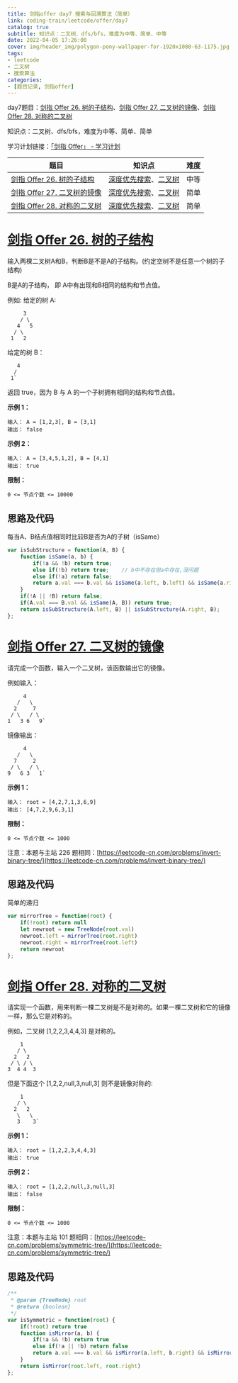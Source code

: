 ```yaml
---
title: 剑指offer day7 搜索与回溯算法（简单）
link: coding-train/leetcode/offer/day7
catalog: true
subtitle: 知识点：二叉树、dfs/bfs，难度为中等、简单、中等
date: 2022-04-05 17:26:00
cover: img/header_img/polygon-pony-wallpaper-for-1920x1080-63-1175.jpg
tags:
- leetcode
- 二叉树
- 搜索算法
categories:
- [题目记录, 剑指offer]
---
```

day7题目：[剑指 Offer 26. 树的子结构](https://leetcode-cn.com/problems/shu-de-zi-jie-gou-lcof/)、[剑指 Offer 27. 二叉树的镜像](https://leetcode-cn.com/problems/er-cha-shu-de-jing-xiang-lcof/)、[剑指 Offer 28. 对称的二叉树](https://leetcode-cn.com/problems/dui-cheng-de-er-cha-shu-lcof/)

知识点：二叉树、dfs/bfs，难度为中等、简单、简单

学习计划链接：[「剑指 Offer」 - 学习计划](https://leetcode-cn.com/study-plan/lcof/?progress=7jn70jr)

| 题目                                                                                        | 知识点                                                                                                      | 难度 |
| ------------------------------------------------------------------------------------------- | ----------------------------------------------------------------------------------------------------------- | ---- |
| [剑指 Offer 26. 树的子结构](https://leetcode-cn.com/problems/shu-de-zi-jie-gou-lcof/)          | [深度优先搜索](https://leetcode-cn.com/tag/depth-first-search)、[二叉树](https://leetcode-cn.com/tag/binary-tree) | 中等 |
| [剑指 Offer 27. 二叉树的镜像](https://leetcode-cn.com/problems/er-cha-shu-de-jing-xiang-lcof/) | [深度优先搜索](https://leetcode-cn.com/tag/depth-first-search)、[二叉树](https://leetcode-cn.com/tag/binary-tree) | 简单 |
| [剑指 Offer 28. 对称的二叉树](https://leetcode-cn.com/problems/dui-cheng-de-er-cha-shu-lcof/)  | [深度优先搜索](https://leetcode-cn.com/tag/depth-first-search)、[二叉树](https://leetcode-cn.com/tag/binary-tree) | 简单 |

# [剑指 Offer 26. 树的子结构](https://leetcode-cn.com/problems/shu-de-zi-jie-gou-lcof/)

输入两棵二叉树A和B，判断B是不是A的子结构。(约定空树不是任意一个树的子结构)

B是A的子结构， 即 A中有出现和B相同的结构和节点值。

例如:
给定的树 A:

```
     3
    / \
   4   5
  / \
 1   2
```

给定的树 B：

```
   4 
  /
 1`
```

返回 true，因为 B 与 A 的一个子树拥有相同的结构和节点值。

**示例 1：**

```
输入： A = [1,2,3], B = [3,1]
输出： false
```

**示例 2：**

```
输入： A = [3,4,5,1,2], B = [4,1]
输出： true
```

**限制：**

`0 <= 节点个数 <= 10000`

## 思路及代码

每当A、B结点值相同时比较B是否为A的子树（isSame）

```javascript
var isSubStructure = function(A, B) {
    function isSame(a, b) {
        if(!a && !b) return true;
        else if(!b) return true;    // b中不存在但a中存在,没问题
        else if(!a) return false;
        return a.val === b.val && isSame(a.left, b.left) && isSame(a.right, b.right);
    }
    if(!A || !B) return false;
    if(A.val === B.val && isSame(A, B)) return true;
    return isSubStructure(A.left, B) || isSubStructure(A.right, B);
};
```

# [剑指 Offer 27. 二叉树的镜像](https://leetcode-cn.com/problems/er-cha-shu-de-jing-xiang-lcof/)

请完成一个函数，输入一个二叉树，该函数输出它的镜像。

例如输入：

```
     4
   /   \
  2     7
 / \   / \
1   3 6   9`
```

镜像输出：

```
     4
   /   \
  7     2
 / \   / \
9   6 3   1`
```

**示例 1：**

```
输入： root = [4,2,7,1,3,6,9]
输出： [4,7,2,9,6,3,1]
```

**限制：**

`0 <= 节点个数 <= 1000`

注意：本题与主站 226 题相同：[https://leetcode-cn.com/problems/invert-binary-tree/](https://leetcode-cn.com/problems/invert-binary-tree/)

## 思路及代码

简单的递归

```javascript
var mirrorTree = function(root) {
    if(!root) return null
    let newroot = new TreeNode(root.val)
    newroot.left = mirrorTree(root.right)
    newroot.right = mirrorTree(root.left)
    return newroot
};
```

# [剑指 Offer 28. 对称的二叉树](https://leetcode-cn.com/problems/dui-cheng-de-er-cha-shu-lcof/)

请实现一个函数，用来判断一棵二叉树是不是对称的。如果一棵二叉树和它的镜像一样，那么它是对称的。

例如，二叉树 [1,2,2,3,4,4,3] 是对称的。

```
    1
   / \
  2   2
 / \ / \
3  4 4  3
```

但是下面这个 [1,2,2,null,3,null,3] 则不是镜像对称的:

```
    1
   / \
  2   2
   \   \
   3    3`
```

**示例 1：**

```
输入： root = [1,2,2,3,4,4,3]
输出： true
```

**示例 2：**

```
输入： root = [1,2,2,null,3,null,3]
输出： false
```

**限制：**

`0 <= 节点个数 <= 1000`

注意：本题与主站 101 题相同：[https://leetcode-cn.com/problems/symmetric-tree/](https://leetcode-cn.com/problems/symmetric-tree/)

## 思路及代码

```javascript
/**
 * @param {TreeNode} root
 * @return {boolean}
 */
var isSymmetric = function(root) {
    if(!root) return true
    function isMirror(a, b) {
        if(!a && !b) return true
        else if(!a || !b) return false
        return a.val === b.val && isMirror(a.left, b.right) && isMirror(a.right, b.left)              
    }
    return isMirror(root.left, root.right)
};
```
